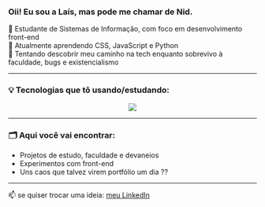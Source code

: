 ### Oii! Eu sou a Laís, mas pode me chamar de Nid.

🎨 Estudante de Sistemas de Informação, com foco em desenvolvimento front-end   
🌱 Atualmente aprendendo CSS, JavaScript e Python   
🌟 Tentando descobrir meu caminho na tech enquanto sobrevivo à faculdade, bugs e existencialismo

---

### 💡 Tecnologias que tô usando/estudando:

<div align="center">
  <a href="https://skillicons.dev">
    <img src="https://skillicons.dev/icons?i=html,css,js,python,postgres,php" />
  </a>
</div>

---

### 🗂️ Aqui você vai encontrar:
- Projetos de estudo, faculdade e devaneios
- Experimentos com front-end
- Uns caos que talvez virem portfólio um dia ??

---

📫 se quiser trocar uma ideia:  [meu LinkedIn](https://www.linkedin.com/in/la%C3%ADs-viana-357a34287/)
